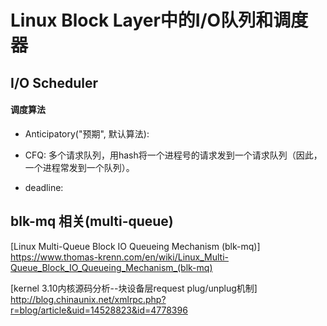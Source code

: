 # Linux Block Layer中的I/O队列和调度器


## I/O Scheduler

#### 调度算法

* Anticipatory("预期", 默认算法):

* CFQ: 多个请求队列，用hash将一个进程号的请求发到一个请求队列（因此，一个进程常发到一个队列）。

* deadline:

## blk-mq 相关(multi-queue)

[Linux Multi-Queue Block IO Queueing Mechanism (blk-mq)]
https://www.thomas-krenn.com/en/wiki/Linux_Multi-Queue_Block_IO_Queueing_Mechanism_(blk-mq)

[kernel 3.10内核源码分析--块设备层request plug/unplug机制]
 http://blog.chinaunix.net/xmlrpc.php?r=blog/article&uid=14528823&id=4778396

